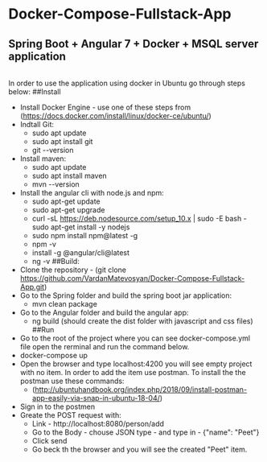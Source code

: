 # Docker-Compose-Fullstack-App
## Spring Boot + Angular 7 + Docker + MSQL server application
######

In order to use the application using docker in Ubuntu go through steps below:
 ##Install
 * Install Docker Engine  - use one of these steps from (https://docs.docker.com/install/linux/docker-ce/ubuntu/)
 * Indtall Git:
	* sudo apt update 
	* sudo apt install git
	* git --version 
 * Install maven:
	* sudo apt update 
	* sudo apt install maven
	* mvn --version 
 * Install the angular cli with node.js and npm:
	* sudo apt-get update
	* sudo apt-get upgrade
	* curl -sL https://deb.nodesource.com/setup_10.x | sudo -E bash - sudo apt-get install -y nodejs
	* sudo npm install npm@latest -g
	* npm -v
	* install -g @angular/cli@latest
	* ng -v
 ##Build:
 * Clone the repository - (git clone https://github.com/VardanMatevosyan/Docker-Compose-Fullstack-App.git)
 * Go to the Spring folder and build the spring boot jar application:
	* mvn clean package
 * Go to the Angular folder and build the angular app:
	* ng build (should create the dist folder with javascript and css files)
 ##Run
  * Go to the root of the project where you can see docker-compose.yml file open the rerminal and run the command below.
  * docker-compose up
  * Open the browser and type localhost:4200 you will see empty project with no item. In order to add the item use postman. To install the the postman use these commands:
	* (http://ubuntuhandbook.org/index.php/2018/09/install-postman-app-easily-via-snap-in-ubuntu-18-04/)
  * Sign in to the postmen
  * Greate the POST request with:
    * Link - http://localhost:8080/person/add
	* Go to the Body - chouse JSON type - and type in - {"name": "Peet"}
	* Click send
	* Go beck th the browser and you will see the created "Peet" item.

######